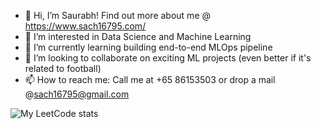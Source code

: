 - 👋 Hi, I’m Saurabh! Find out more about me @ https://www.sach16795.com/ 
- 👀 I’m interested in Data Science and Machine Learning
- 🌱 I’m currently learning building end-to-end MLOps pipeline
- 💞️ I’m looking to collaborate on exciting ML projects (even better if it's related to football)
- 📫 How to reach me: Call me at +65 86153503 or drop a mail @sach16795@gmail.com

<!---
sach16795/sach16795 is a ✨ special ✨ repository because its `README.md` (this file) appears on your GitHub profile.
You can click the Preview link to take a look at your changes.
--->


![My LeetCode stats](https://leetcode-badge-sage.vercel.app/badge/rushabhtike?theme=dark&bgColor=282828)

